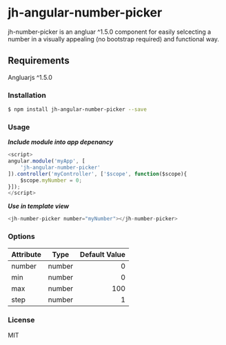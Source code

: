 # jh-angular-number-picker

jh-number-picker is an angluar ^1.5.0 component for easily selcecting a number in a visually appealing (no bootstrap required) and functional way.

## Requirements
Angluarjs ^1.5.0

### Installation

```sh
$ npm install jh-angular-number-picker --save
```

### Usage

***Include module into app depenancy***
```javascript
<script>
angular.module('myApp', [
    'jh-angular-number-picker'
]).controller('myController', ['$scope', function($scope){
    $scope.myNumber = 0;
}]);
</script>
```

***Use in template view***
``` javascript
<jh-number-picker number="myNumber"></jh-number-picker>
```

### Options
| Attribute        | Type           | Default Value  |
| ------------- |:-------------:| -----:|
| number | number | 0 |
| min | number | 0 |
| max | number | 100 |
| step | number | 1 |


### License
MIT

